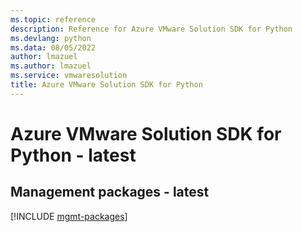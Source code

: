 ```yaml
---
ms.topic: reference
description: Reference for Azure VMware Solution SDK for Python
ms.devlang: python
ms.data: 08/05/2022
author: lmazuel
ms.author: lmazuel
ms.service: vmwaresolution
title: Azure VMware Solution SDK for Python
---
```

# Azure VMware Solution SDK for Python - latest

## Management packages - latest
[!INCLUDE [mgmt-packages](vmware-solution-mgmt-index.md)]